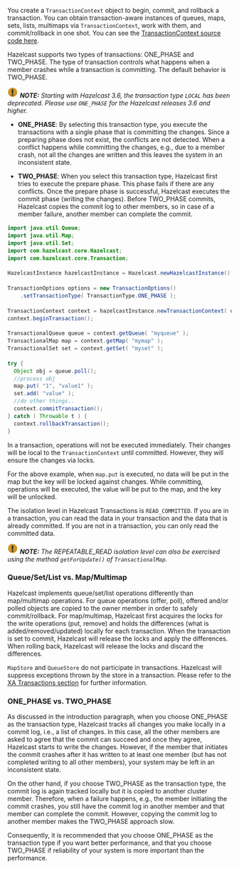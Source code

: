 
You create a `TransactionContext` object to begin, commit, and rollback a transaction. You can obtain transaction-aware instances of queues, maps, sets, lists, multimaps via `TransactionContext`, work with them, and commit/rollback in one shot. You can see the [TransactionContext source code here](https://github.com/hazelcast/hazelcast/blob/master/hazelcast/src/main/java/com/hazelcast/transaction/TransactionContext.java).

Hazelcast supports two types of transactions: ONE_PHASE and TWO_PHASE. The type of transaction controls what happens when a member crashes while a transaction is committing. The default behavior is TWO_PHASE.

![image](../images/NoteSmall.jpg) ***NOTE:*** *Starting with Hazelcast 3.6, the transaction type `LOCAL` has been deprecated. Please use `ONE_PHASE` for the Hazelcast releases 3.6 and higher.*

- **ONE_PHASE**: By selecting this transaction type, you execute the transactions with a single phase that is committing the changes. Since a preparing phase does not exist, the conflicts are not detected. When a conflict happens while committing the changes, e.g., due to a member crash, not all the changes are written and this leaves the system in an inconsistent state.

- **TWO_PHASE**: When you select this transaction type, Hazelcast first tries to execute the prepare phase. This phase fails if there are any conflicts. Once the prepare phase is successful, Hazelcast executes the commit phase (writing the changes). Before TWO_PHASE commits, Hazelcast copies the commit log to other members, so in case of a member failure, another member can complete the commit.

```java
import java.util.Queue;
import java.util.Map;
import java.util.Set;
import com.hazelcast.core.Hazelcast;
import com.hazelcast.core.Transaction;

HazelcastInstance hazelcastInstance = Hazelcast.newHazelcastInstance();

TransactionOptions options = new TransactionOptions()
    .setTransactionType( TransactionType.ONE_PHASE );
    
TransactionContext context = hazelcastInstance.newTransactionContext( options );
context.beginTransaction();

TransactionalQueue queue = context.getQueue( "myqueue" );
TransactionalMap map = context.getMap( "mymap" );
TransactionalSet set = context.getSet( "myset" );

try {
  Object obj = queue.poll();
  //process obj
  map.put( "1", "value1" );
  set.add( "value" );
  //do other things..
  context.commitTransaction();
} catch ( Throwable t ) {
  context.rollbackTransaction();
}
```

In a transaction, operations will not be executed immediately. Their changes will be local to the `TransactionContext` until committed. However, they will ensure the changes via locks. 

For the above example, when `map.put` is executed, no data will be put in the map but the key will be locked against changes. While committing, operations will be executed, the value will be put to the map, and the key will be unlocked.

The isolation level in Hazelcast Transactions is `READ_COMMITTED`. If you are in a transaction, you can read the data in your transaction and the data that is already committed. If you are not in a transaction, you can only read the committed data.

![image](../images/NoteSmall.jpg) ***NOTE:*** *The REPEATABLE_READ isolation level can also be exercised using the method `getForUpdate()` of `TransactionalMap`.*

### Queue/Set/List vs. Map/Multimap

Hazelcast implements queue/set/list operations differently than map/multimap operations. For queue operations (offer, poll), offered and/or polled objects are copied to the owner member in order to safely commit/rollback. For map/multimap, Hazelcast first acquires the locks for the write operations (put, remove) and holds the differences (what is added/removed/updated) locally for each transaction. When the transaction is set to commit, Hazelcast will release the locks and apply the differences. When rolling back, Hazelcast will release the locks and discard the differences.

`MapStore` and `QueueStore` do not participate in transactions. Hazelcast will suppress exceptions thrown by the store in a transaction. Please refer to the [XA Transactions section](01_Providing_XA_Transactions.md) for further information.

### ONE_PHASE vs. TWO_PHASE

As discussed in the introduction paragraph, when you choose ONE_PHASE as the transaction type, Hazelcast tracks all changes you make locally in a commit log, i.e., a list of changes. In this case, all the other members are asked to agree that the commit can succeed and once they agree, Hazelcast starts to write the changes. 
However, if the member that initiates the commit crashes after it has written to at least one member (but has not completed writing to all other members), your system may be left in an inconsistent state.

On the other hand, if you choose TWO_PHASE as the transaction type, the commit log is again tracked locally but it is copied to another cluster member. Therefore, when a failure happens, e.g., the member initiating the commit crashes, you still have the commit log in another member and that member can complete the commit. However, copying the commit log to another member makes the TWO_PHASE approach slow.

Consequently, it is recommended that you choose ONE_PHASE as the transaction type if you want better performance, and that you choose TWO_PHASE if reliability of your system is more important than the performance. 

